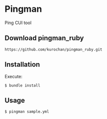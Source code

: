 # Pingman

Ping CUI tool

## Download pingman_ruby

```
https://github.com/kurochan/pingman_ruby.git
```

## Installation

Execute:

    $ bundle install

## Usage

    $ pingman sample.yml
